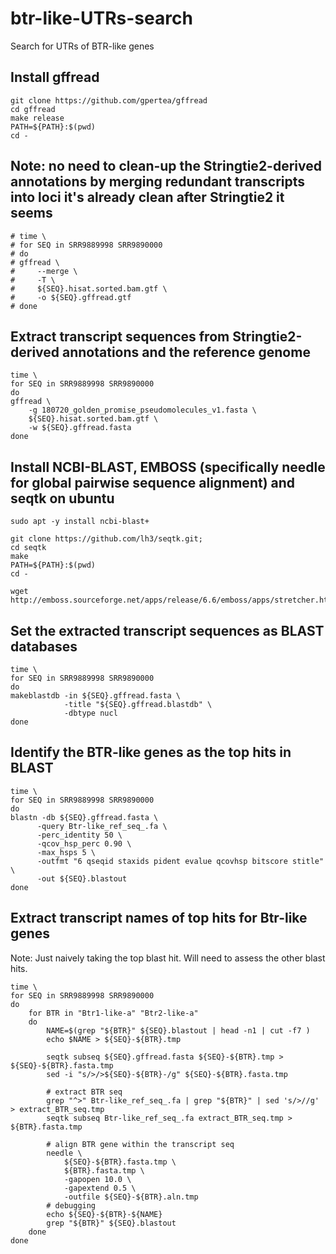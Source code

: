 # btr-like-UTRs-search
Search for UTRs of BTR-like genes

## Install gffread
```{sh}
git clone https://github.com/gpertea/gffread
cd gffread
make release
PATH=${PATH}:$(pwd)
cd -
```

## Note: no need to clean-up the Stringtie2-derived annotations by merging redundant transcripts into loci it's already clean after Stringtie2 it seems
```{sh}
# time \
# for SEQ in SRR9889998 SRR9890000
# do
# gffread \
#     --merge \
#     -T \
#     ${SEQ}.hisat.sorted.bam.gtf \
#     -o ${SEQ}.gffread.gtf
# done
```

## Extract transcript sequences from Stringtie2-derived annotations and the reference genome
```{sh}
time \
for SEQ in SRR9889998 SRR9890000
do
gffread \
    -g 180720_golden_promise_pseudomolecules_v1.fasta \
    ${SEQ}.hisat.sorted.bam.gtf \
    -w ${SEQ}.gffread.fasta
done
```

## Install NCBI-BLAST, EMBOSS (specifically needle for global pairwise sequence alignment) and seqtk on ubuntu
```{sh}
sudo apt -y install ncbi-blast+

git clone https://github.com/lh3/seqtk.git;
cd seqtk
make
PATH=${PATH}:$(pwd)
cd -

wget http://emboss.sourceforge.net/apps/release/6.6/emboss/apps/stretcher.html

```

## Set the extracted transcript sequences as BLAST databases
```{sh}
time \
for SEQ in SRR9889998 SRR9890000
do
makeblastdb -in ${SEQ}.gffread.fasta \
            -title "${SEQ}.gffread.blastdb" \
            -dbtype nucl
done
```

## Identify the BTR-like genes as the top hits in BLAST
```{sh}
time \
for SEQ in SRR9889998 SRR9890000
do
blastn -db ${SEQ}.gffread.fasta \
      -query Btr-like_ref_seq_.fa \
      -perc_identity 50 \
      -qcov_hsp_perc 0.90 \
      -max_hsps 5 \
      -outfmt "6 qseqid staxids pident evalue qcovhsp bitscore stitle" \
      -out ${SEQ}.blastout
done
```

## Extract transcript names of top hits for Btr-like genes
Note: Just naively taking the top blast hit. Will need to assess the other blast hits.
```{sh}
time \
for SEQ in SRR9889998 SRR9890000
do
    for BTR in "Btr1-like-a" "Btr2-like-a"
    do
        NAME=$(grep "${BTR}" ${SEQ}.blastout | head -n1 | cut -f7 )
        echo $NAME > ${SEQ}-${BTR}.tmp

        seqtk subseq ${SEQ}.gffread.fasta ${SEQ}-${BTR}.tmp > ${SEQ}-${BTR}.fasta.tmp
        sed -i "s/>/>${SEQ}-${BTR}-/g" ${SEQ}-${BTR}.fasta.tmp

        # extract BTR seq
        grep "^>" Btr-like_ref_seq_.fa | grep "${BTR}" | sed 's/>//g' > extract_BTR_seq.tmp
        seqtk subseq Btr-like_ref_seq_.fa extract_BTR_seq.tmp > ${BTR}.fasta.tmp

        # align BTR gene within the transcript seq
        needle \
            ${SEQ}-${BTR}.fasta.tmp \
            ${BTR}.fasta.tmp \
            -gapopen 10.0 \
            -gapextend 0.5 \
            -outfile ${SEQ}-${BTR}.aln.tmp
        # debugging
        echo ${SEQ}-${BTR}-${NAME}
        grep "${BTR}" ${SEQ}.blastout
    done
done



```

